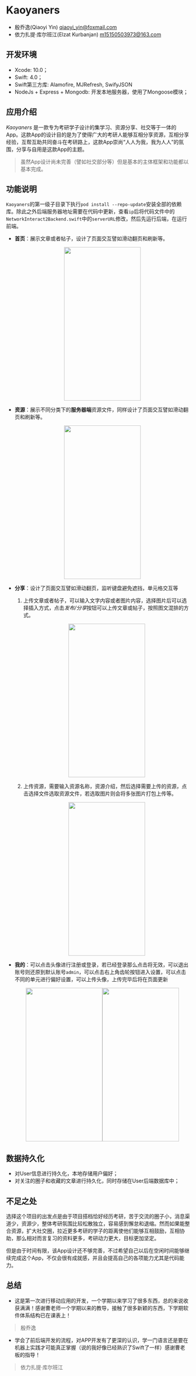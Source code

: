 # Kaoyaners

- 殷乔逸(Qiaoyi Yin)  qiaoyi_yin@foxmail.com
- 依力扎提·库尔班江(Elzat Kurbanjan)  m15150503973@163.com

## 开发环境

- Xcode: 10.0；
- Swift: 4.0；
- Swift第三方库: Alamofire, MJRefresh, SwifyJSON
- NodeJs + Express + Mongodb: 开发本地服务器，使用了Mongoose模块；

## 应用介绍

*Kaoyaners* 是一款专为考研学子设计的集学习、资源分享、社交等于一体的App。这款App的设计目的是为了使得广大的考研人能够互相分享资源，互相分享经验，互帮互助共同奋斗在考研路上，这款App崇尚“人人为我，我为人人”的氛围，分享与自用是这款App的主题。

> 虽然App设计尚未完善（譬如社交部分等）但是基本的主体框架和功能都以基本完成。

## 功能说明

``Kaoyaners``的第一级子目录下执行``pod install --repo-update``安装全部的依赖库。除此之外后端服务器地址需要在代码中更新，查看``ip``后将代码文件中的``NetworkInteract2Backend.swift``中的``serverURL``修改，然后先运行后端，在运行前端。

- **首页**：展示文章或者帖子，设计了页面交互譬如滑动翻页和刷新等。

    <div align=center><img width="210" height="420" src="https://github.com/SinestroEdmonce/iOS-Development_App/raw/master/Kaoyaners/Images/mimg2.gif"/></div>

- **资源**：展示不同分类下的**服务器端**资源文件，同样设计了页面交互譬如滑动翻页和刷新等。

    <div align=center><img width="210" height="420" src="https://github.com/SinestroEdmonce/iOS-Development_App/raw/master/Kaoyaners/Images/mimg8.gif"/></div>

- **分享**：设计了页面交互譬如滑动翻页，监听键盘避免遮挡，单元格交互等

    1. 上传文章或者帖子，可以输入文字内容或者图片内容，选择图片后可以选择插入方式，点击*发布/分享*按钮可以上传文章或帖子，按照图文混排的方式。

        <div align=center><img width="210" height="420" src="https://github.com/SinestroEdmonce/iOS-Development_App/raw/master/Kaoyaners/Images/mimg7.gif"/></div>
        
    2. 上传资源，需要输入资源名称，资源介绍，然后选择需要上传的资源，点击选择文件选取资源文件，若选取图片则会将多张图片打包上传等。

        <div align=center><img width="210" height="420" src="https://github.com/SinestroEdmonce/iOS-Development_App/raw/master/Kaoyaners/Images/mimg9.gif"/></div>

- **我的**：可以点击头像进行注册或登录，若已经登录那么点击将无效，可以退出账号则还原到默认账号``admin``，可以点击右上角齿轮按钮进入设置，可以点击不同的单元进行偏好设置，可以上传头像，上传完毕后将在页面更新

    <div align=center><img width="210" height="420" src="https://github.com/SinestroEdmonce/iOS-Development_App/raw/master/Kaoyaners/Images/mimg2.gif"/><img width="210" height="420" src="https://github.com/SinestroEdmonce/iOS-Development_App/raw/master/Kaoyaners/Images/mimg2.gif"/></div>

## 数据持久化

- 对User信息进行持久化，本地存储用户偏好；
- 对关注的圈子和收藏的文章进行持久化，同时存储在User后端数据库中；

## 不足之处

选择这个项目的出发点是由于项目搭档恰好经历考研，苦于交流的圈子小，消息渠道少，资源少，整体考研氛围比较松散独立，容易感到懈怠和退缩。然而如果能整合资源，扩大社交圈，拉近更多考研的学子的距离使他们能够互相鼓励，互相协助，那么相对而言复习的资料更多，考研动力更大，目标更加坚定。

但是由于时间有限，该App设计还不够完善，不过希望自己以后在空闲时间能够继续完成这个App，不仅会很有成就感，并且会提高自己的各项能力尤其是代码能力。

## 总结

- 这是第一次进行移动应用的开发，一个学期以来学习了很多东西，总的来说收获满满！感谢曹老师一个学期以来的教导，接触了很多新颖的东西，下学期软件体系结构已在课表上！
> 殷乔逸

- 学会了前后端开发的流程，对APP开发有了更深的认识，学一门语言还是要在机器上实践才可能真正掌握（说的我好像已经熟识了Swift了一样）感谢曹老板的指导！
> 依力扎提·库尔班江
